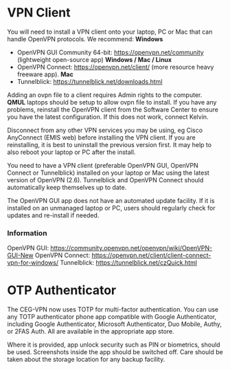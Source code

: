 # VPN Client
You will need to install a VPN client onto your laptop, PC or Mac that can handle OpenVPN
protocols. We recommend:
**Windows**
- OpenVPN GUI Community 64-bit: https://openvpn.net/community (lightweight  open-source app)
**Windows / Mac / Linux**
- OpenVPN Connect: https://openvpn.net/client/  (more resource heavy freeware app).
**Mac**
- Tunnelblick: https://tunnelblick.net/downloads.html

Adding an ovpn file to a client requires Admin rights to the computer.  
**QMUL**  laptops should be setup to allow ovpn file to install.  If you have any problems, reinstall the OpenVPN client from the Software Center to ensure you have the latest configuration.  If this does not work, connect Kelvin. 

Disconnect from any other VPN services you may be using, eg Cisco AnyConnect (EMIS
web) before installing the VPN client. If you are reinstalling, it is best to uninstall the
previous version first. It may help to also reboot your laptop or PC after the install.

You need to have a VPN client (preferable OpenVPN GUI, OpenVPN Connect or Tunnelblick) installed on your laptop or Mac using the latest version of OpenVPN (2.6).  Tunnelblick and OpenVPN Connect should automatically keep themselves up to date.  

The OpenVPN GUI app does not have an automated update facility.  If it is installed on an unmanaged laptop or PC, users should regularly check for updates and re-install if needed.
### Information
OpenVPN GUI: https://community.openvpn.net/openvpn/wiki/OpenVPN-GUI-New
OpenVPN Connect: https://openvpn.net/client/client-connect-vpn-for-windows/
Tunnelblick: https://tunnelblick.net/czQuick.html
# OTP Authenticator
The CEG-VPN now uses TOTP for multi-factor authentication.  You can use any TOTP authenticator phone app compatible with Google Authenticator, including Google Authenticator, Microsoft Authenticator, Duo Mobile, Authy, or 2FAS Auth.  All are available in the appropriate app store.

Where it is provided, app unlock security such as PIN or biometrics, should be used.  Screenshots inside the app should be switched off.  Care should be taken about the storage location for any backup facility. 

